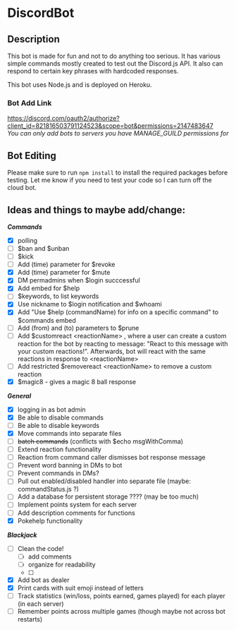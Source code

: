 # DiscordBot

## Description
This bot is made for fun and not to do anything too serious. It has various simple commands mostly created to test out the Discord.js API. It also can respond to certain key phrases with hardcoded responses. 

This bot uses Node.js and is deployed on Heroku.

### Bot Add Link
https://discord.com/oauth2/authorize?client_id=821816503791124523&scope=bot&permissions=2147483647  
_You can only add bots to servers you have MANAGE_GUILD permissions for_

## Bot Editing
Please make sure to run `npm install` to install the required packages before testing. Let me know if you need to test your code so I can turn off the cloud bot.


## Ideas and things to maybe add/change:

[comment]: # (the format - [ ] denotes a tickbox for markdown in github. This may not show up properly in the VScode markdown preview)

***Commands***
 - [x] polling
 - [ ] $ban and $unban
 - [ ] $kick
 - [ ] Add (time) parameter for $revoke
 - [x] Add (time) parameter for $mute
 - [x] DM permadmins when $login succcessful
 - [x] Add embed for $help
 - [ ] $keywords, to list keywords
 - [x] Use nickname to $login notification and $whoami
 - [x] Add "Use $help (commandName) for info on a specific command" to $commands embed
 - [ ] Add (from) and (to) parameters to $prune
 - [ ] Add $customreact \<reactionName>
, where a user can create a custom reaction for the bot by reacting to message: "React to this message with your custom reactions!". Afterwards, bot will react with the same reactions in response to \<reactionName>
 - [ ] Add restricted $removereact \<reactionName> to remove a custom reaction
 - [x] $magic8 - gives a magic 8 ball response

***General***
 - [x] logging in as bot admin
 - [x] Be able to disable commands
 - [ ] Be able to disable keywords
 - [x] Move commands into separate files
 - [ ] ~~batch commands~~ (conflicts with $echo msgWithComma)
 - [ ] Extend reaction functionality
 - [ ] Reaction from command caller dismisses bot response message
 - [ ] Prevent word banning in DMs to bot
 - [ ] Prevent commands in DMs?
 - [ ] Pull out enabled/disabled handler into separate file (maybe: commandStatus.js ?)
 - [ ] Add a database for persistent storage ???? (may be too much)
 - [ ] Implement points system for each server
 - [ ] Add description comments for functions
 - [x] Pokehelp functionality

 ***Blackjack***
 - [ ] Clean the code!
    - [ ] add comments
    - [ ] organize for readability
    - [ ] 
 - [x] Add bot as dealer
 - [x] Print cards with suit emoji instead of letters
 - [ ] Track statistics (win/loss, points earned, games played) for each player (in each server)
 - [ ] Remember points across multiple games (though maybe not across bot restarts)
